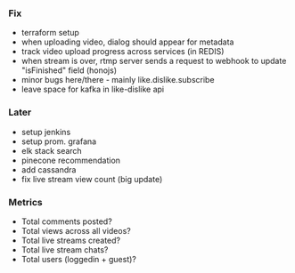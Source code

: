 ### Fix
- terraform setup
- when uploading video, dialog should appear for metadata
- track video upload progress across services (in REDIS)
- when stream is over, rtmp server sends a request to webhook to update "isFinished" field (honojs)
- minor bugs here/there - mainly like.dislike.subscribe
- leave space for kafka in like-dislike api


### Later
- setup jenkins
- setup prom. grafana
- elk stack search
- pinecone recommendation
- add cassandra
- fix live stream view count (big update)


### Metrics
- Total comments posted?
- Total views across all videos?
- Total live streams created?
- Total live stream chats?
- Total users (loggedin + guest)?